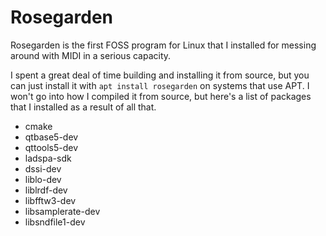 # Rosegarden

Rosegarden is the first FOSS program for Linux that I installed for messing around with MIDI in a serious capacity.

I spent a great deal of time building and installing it from source, but you can just install it with `apt install rosegarden` on systems that use APT. I won't go into how I compiled it from source, but here's a list of packages that I installed as a result of all that.

- cmake
- qtbase5-dev
- qttools5-dev
- ladspa-sdk
- dssi-dev
- liblo-dev
- liblrdf-dev
- libfftw3-dev
- libsamplerate-dev
- libsndfile1-dev

